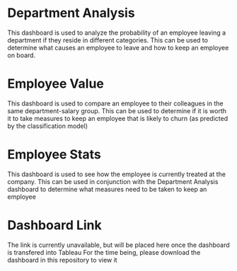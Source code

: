 # Department Analysis
This dashboard is used to analyze the probability of an employee leaving a department if they reside in different categories.
This can be used to determine what causes an employee to leave and how to keep an employee on board.

# Employee Value
This dashboard is used to compare an employee to their colleagues in the same department-salary group.
This can be used to determine if it is worth it to take measures to keep an employee that is likely to churn (as predicted by the classification model)

# Employee Stats
This dashboard is used to see how the employee is currently treated at the company.
This can be used in conjunction with the Department Analysis dashboard to determine what measures need to be taken to keep an employee

# Dashboard Link
The link is currently unavailable, but will be placed here once the dashboard is transfered into Tableau
For the time being, please download the dashboard in this repository to view it

